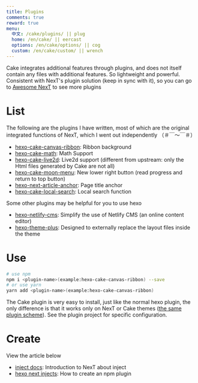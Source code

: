 ```yaml
---
title: Plugins
comments: true
reward: true
menu:
  中文: /cake/plugins/ || plug
  home: /en/cake/ || eercast 
  options: /en/cake/options/ || cog 
  custom: /en/cake/custom/ || wrench 
---
```


Cake integrates additional features through plugins, and does not itself contain any files with additional features. So lightweight and powerful. Consistent with NexT's plugin solution (keep in sync with it), so you can go to [Awesome NexT](https://github.com/theme-next/awesome-next) to see more plugins

# List

The following are the plugins I have written, most of which are the original integrated functions of NexT, which I went out independently （＃￣～￣＃）

- [hexo-cake-canvas-ribbon](https://github.com/jiangtj-lab/hexo-cake-canvas-ribbon): Ribbon background
- [hexo-cake-math](https://github.com/jiangtj-lab/hexo-cake-math): Math Support
- [hexo-cake-live2d](https://github.com/jiangtj-lab/hexo-cake-live2d): Live2d support (different from upstream: only the Html files generated by Cake are not all)
- [hexo-cake-moon-menu](https://github.com/jiangtj-lab/hexo-cake-moon-menu): New lower right button (read progress and return to top button)
- [hexo-next-article-anchor](https://github.com/jiangtj-lab/hexo-next-article-anchor): Page title anchor
- [hexo-cake-local-search](https://github.com/jiangtj-lab/hexo-cake-local-search): Local search function

Some other plugins may be helpful for you to use hexo
- [hexo-netlify-cms](https://github.com/jiangtj/hexo-netlify-cms): Simplify the use of Netlify CMS (an online content editor)
- [hexo-theme-plus](https://github.com/jiangtj/hexo-theme-plus): Designed to externally replace the layout files inside the theme

# Use

```bash
# use npm
npm i <plugin-name>(example:hexo-cake-canvas-ribbon) --save
# or use yarn
yarn add <plugin-name>(example:hexo-cake-canvas-ribbon)
```

The Cake plugin is very easy to install, just like the normal hexo plugin, the only difference is that it works only on NexT or Cake themes ([the same plugin scheme](/cake/cubes)). See the plugin project for specific configuration.

# Create

View the article below
- [inject docs](https://theme-next.org/docs/advanced-settings#Injects): Introduction to NexT about inject
- [hexo next injects](https://www.dnocm.com/articles/beechnut/hexo-next-injects/): How to create an npm plugin

